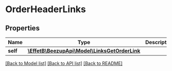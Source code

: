 # OrderHeaderLinks

## Properties
Name | Type | Description | Notes
------------ | ------------- | ------------- | -------------
**self** | [**\EffetB\BeezupApi\Model\LinksGetOrderLink**](LinksGetOrderLink.md) |  | 

[[Back to Model list]](../README.md#documentation-for-models) [[Back to API list]](../README.md#documentation-for-api-endpoints) [[Back to README]](../README.md)


